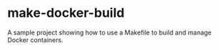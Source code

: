 # make-docker-build
A sample project showing how to use a Makefile to build and manage Docker containers.
